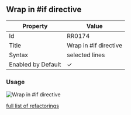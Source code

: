 ## Wrap in \#if directive

| Property | Value |
| -------- | ----- |
| Id | RR0174 |
| Title | Wrap in \#if directive |
| Syntax | selected lines |
| Enabled by Default | &#x2713; |

### Usage

![Wrap in \#if directive](../../images/refactorings/WrapInIfDirective.png)

[full list of refactorings](Refactorings.md)